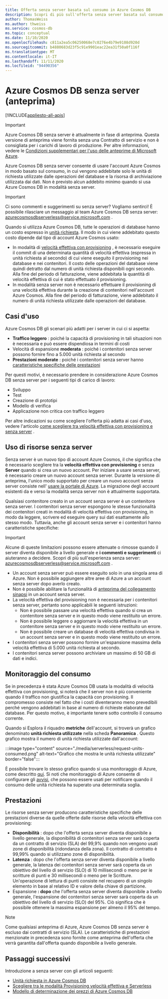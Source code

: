 ```yaml
---
title: Offerta senza server basata sul consumo in Azure Cosmos DB
description: Scopri di più sull'offerta senza server basata sul consumo di Azure Cosmos DB.
author: ThomasWeiss
ms.author: thweiss
ms.service: cosmos-db
ms.topic: conceptual
ms.date: 11/10/2020
ms.openlocfilehash: c811a2ea5c06250068e7c0276e4b79e9108d920d
ms.sourcegitcommit: b4880683d23f5c91e9901eac22ea31f50a0f116f
ms.translationtype: MT
ms.contentlocale: it-IT
ms.lasthandoff: 11/11/2020
ms.locfileid: "94490356"
---
```

# <a name="azure-cosmos-db-serverless-preview"></a>Azure Cosmos DB senza server (anteprima)
[!INCLUDE[appliesto-all-apis](includes/appliesto-all-apis.md)]

> [!IMPORTANT]
> Azure Cosmos DB senza server è attualmente in fase di anteprima. Questa versione di anteprima viene fornita senza una Contratto di servizio e non è consigliata per i carichi di lavoro di produzione. Per altre informazioni, vedere le [Condizioni supplementari per l'uso delle anteprime di Microsoft Azure](https://azure.microsoft.com/support/legal/preview-supplemental-terms/).

Azure Cosmos DB senza server consente di usare l'account Azure Cosmos in modo basato sul consumo, in cui vengono addebitate solo le unità di richiesta utilizzate dalle operazioni del database e la risorsa di archiviazione utilizzata dai dati. Non è previsto alcun addebito minimo quando si usa Azure Cosmos DB in modalità senza server.

> [!IMPORTANT] 
> Ci sono commenti e suggerimenti su senza server? Vogliamo sentirci! È possibile rilasciare un messaggio al team Azure Cosmos DB senza server: [azurecosmosdbserverless@service.microsoft.com](mailto:azurecosmosdbserverless@service.microsoft.com) .

Quando si utilizza Azure Cosmos DB, tutte le operazioni di database hanno un costo espresso in [unità richiesta](request-units.md). Il modo in cui viene addebitato questo costo dipende dal tipo di account Azure Cosmos usato:

- In modalità di [velocità effettiva con provisioning](set-throughput.md) , è necessario eseguire il commit di una determinata quantità di velocità effettiva (espressa in unità richiesta al secondo) di cui viene eseguito il provisioning nei database e nei contenitori. Il costo delle operazioni del database viene quindi detratto dal numero di unità richiesta disponibili ogni secondo. Alla fine del periodo di fatturazione, viene addebitata la quantità di velocità effettiva di cui è stato effettuato il provisioning.
- In modalità senza server non è necessario effettuare il provisioning di una velocità effettiva durante la creazione di contenitori nell'account Azure Cosmos. Alla fine del periodo di fatturazione, viene addebitato il numero di unità richiesta utilizzate dalle operazioni del database.

## <a name="use-cases"></a>Casi d'uso

Azure Cosmos DB gli scenari più adatti per i server in cui ci si aspetta:

- **Traffico leggero** : poiché la capacità di provisioning in tali situazioni non è necessaria e può essere dispendiosa in termini di costi
- Velocità di espansione **moderata** : poiché i contenitori senza server possono fornire fino a 5.000 unità richiesta al secondo
- **Prestazioni moderate** : poiché i contenitori senza server hanno [caratteristiche specifiche delle prestazioni](#performance)

Per questi motivi, è necessario prendere in considerazione Azure Cosmos DB senza server per i seguenti tipi di carico di lavoro:

- Sviluppo
- Test
- Creazione di prototipi
- Modello di verifica
- Applicazione non critica con traffico leggero

Per altre indicazioni su come scegliere l'offerta più adatta ai casi d'uso, vedere l'articolo [come scegliere tra velocità effettiva con provisioning e senza server](throughput-serverless.md) .

## <a name="using-serverless-resources"></a>Uso di risorse senza server

Senza server è un nuovo tipo di account Azure Cosmos, il che significa che è necessario scegliere tra la **velocità effettiva con provisioning** e senza **Server** quando si crea un nuovo account. Per iniziare a usare senza server, è necessario creare un nuovo account senza server. Durante la versione di anteprima, l'unico modo supportato per creare un nuovo account senza server consiste nell' [usare la portale di Azure](create-cosmosdb-resources-portal.md). La migrazione degli account esistenti da e verso la modalità senza server non è attualmente supportata.

Qualsiasi contenitore creato in un account senza server è un contenitore senza server. I contenitori senza server espongono le stesse funzionalità dei contenitori creati in modalità di velocità effettiva con provisioning, in modo da leggere, scrivere ed eseguire query sui dati esattamente allo stesso modo. Tuttavia, anche gli account senza server e i contenitori hanno caratteristiche specifiche:

> [!IMPORTANT]
> Alcune di queste limitazioni possono essere attenuate o rimosse quando il server diventa disponibile a livello generale e **i commenti e suggerimenti** ci aiuteranno a decidere. Scopri di più sull'esperienza senza server: [azurecosmosdbserverless@service.microsoft.com](mailto:azurecosmosdbserverless@service.microsoft.com) .

- Un account senza server può essere eseguito solo in una singola area di Azure. Non è possibile aggiungere altre aree di Azure a un account senza server dopo averlo creato.
- Non è possibile abilitare la funzionalità di [anteprima del collegamento sinapsi](synapse-link.md) in un account senza server.
- La velocità effettiva del provisioning non è necessaria per i contenitori senza server, pertanto sono applicabili le seguenti istruzioni:
    - Non è possibile passare una velocità effettiva quando si crea un contenitore senza server e in questo modo viene restituito un errore.
    - Non è possibile leggere o aggiornare la velocità effettiva in un contenitore senza server e in questo modo viene restituito un errore.
    - Non è possibile creare un database di velocità effettiva condivisa in un account senza server e in questo modo viene restituito un errore.
- I contenitori senza server possono fornire un'espansione massima della velocità effettiva di 5.000 unità richiesta al secondo.
- I contenitori senza server possono archiviare un massimo di 50 GB di dati e indici.

## <a name="monitoring-your-consumption"></a>Monitoraggio del consumo

Se in precedenza è stata Azure Cosmos DB usata la modalità di velocità effettiva con provisioning, si noterà che il server non è più conveniente quando il traffico non giustifica la capacità con provisioning. Il compromesso consiste nel fatto che i costi diventeranno meno prevedibili perché vengono addebitati in base al numero di richieste elaborate dal database. Per questo motivo, è importante tenere sotto controllo il consumo corrente.

Quando si Esplora il riquadro **metriche** dell'account, si troverà un grafico denominato **unità richiesta utilizzate** nella scheda **Panoramica** . Questo grafico mostra il numero di unità richiesta utilizzate dall'account:

:::image type="content" source="./media/serverless/request-units-consumed.png" alt-text="Grafico che mostra le unità richiesta utilizzate" border="false":::

È possibile trovare lo stesso grafico quando si usa monitoraggio di Azure, come descritto [qui](monitor-request-unit-usage.md). Si noti che monitoraggio di Azure consente di configurare gli [avvisi](../azure-monitor/platform/alerts-metric-overview.md), che possono essere usati per notificare quando il consumo delle unità richiesta ha superato una determinata soglia.

## <a name="performance"></a><a id="performance"></a>Prestazioni

Le risorse senza server producono caratteristiche specifiche delle prestazioni diverse da quelle offerte dalle risorse della velocità effettiva con provisioning:

- **Disponibilità** : dopo che l'offerta senza server diventa disponibile a livello generale, la disponibilità di contenitori senza server sarà coperta da un contratto di servizio (SLA) del 99,9% quando non vengono usati zone di disponibilità (ridondanza della zona). Il contratto di contratto è 99,99% quando si utilizzano zone di disponibilità.
- **Latenza** : dopo che l'offerta senza server diventa disponibile a livello generale, la latenza dei contenitori senza server sarà coperta da un obiettivo del livello di servizio (SLO) di 10 millisecondi o meno per le scritture di punti e 30 millisecondi o meno per le Scritture. Un'operazione di lettura di punti consiste nel recupero di un singolo elemento in base al relativo ID e valore della chiave di partizione.
- Espansione **: dopo** che l'offerta senza server diventa disponibile a livello generale, l'espansione dei contenitori senza server sarà coperta da un obiettivo del livello di servizio (SLO) del 95%. Ciò significa che è possibile ottenere la massima espansione per almeno il 95% del tempo.

> [!NOTE]
> Come qualsiasi anteprima di Azure, Azure Cosmos DB senza server è escluso dai contratti di servizio (SLA). Le caratteristiche di prestazioni menzionate in precedenza sono fornite come anteprima dell'offerta che verrà garantita dall'offerta quando disponibile a livello generale.

## <a name="next-steps"></a>Passaggi successivi

Introduzione a senza server con gli articoli seguenti:

- [Unità richiesta in Azure Cosmos DB](request-units.md)
- [Scegliere tra le modalità Provisioning velocità effettiva e Serverless](throughput-serverless.md)
- [Modello di determinazione dei prezzi di Azure Cosmos DB](how-pricing-works.md)
